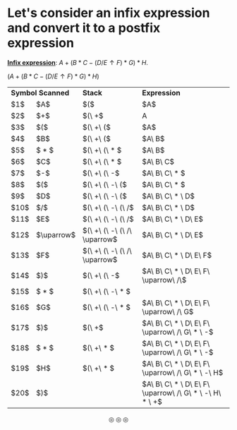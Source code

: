 # Let's consider an infix expression and convert it to a postfix expression

<strong><ins>Infix expression</ins></strong>: $A + (B * C - (D / E \uparrow F) * G) * H$.

$(A + (B * C - (D / E \uparrow F) * G) * H)$

<table>
<tr>
<td colspan = "2"><strong>Symbol Scanned</strong</td>
<td><strong>Stack</strong></td>
<td><strong>Expression</strong></td>
</tr>

<tr>
<td>$1$</td>
<td>$A$</td>
<td>$($</td>
<td>$A$</td>
</tr>

<tr>
<td>$2$</td>
<td>$+$</td>
<td>$(\ +$</td>
<td>A</td>
</tr>

<tr>
<td>$3$</td>
<td>$($</td>
<td>$(\ +\ ($</td>
<td>$A$</td>
</tr>

<tr>
<td>$4$</td>
<td>$B$</td>
<td>$(\ +\ ($</td>
<td>$A\ B$</td>
</tr>

<tr>
<td>$5$</td>
<td>$ * $</td>
<td>$(\ +\ (\ * $</td>
<td>$A\ B$</td>
</tr>

<tr>
<td>$6$</td>
<td>$C$</td>
<td>$(\ +\ (\ * $</td>
<td>$A\ B\ C$</td>
</tr>

<tr>
<td>$7$</td>
<td>$-$</td>
<td>$(\ +\ (\ -$</td>
<td>$A\ B\ C\ * $</td>
</tr>

<tr>
<td>$8$</td>
<td>$($</td>
<td>$(\ +\ (\ -\ ($</td>
<td>$A\ B\ C\ * $</td>
</tr>

<tr>
<td>$9$</td>
<td>$D$</td>
<td>$(\ +\ (\ -\ ($</td>
<td>$A\ B\ C\ * \ D$</td>
</tr>

<tr>
<td>$10$</td>
<td>$/$</td>
<td>$(\ +\ (\ -\ (\ /$</td>
<td>$A\ B\ C\ * \ D$</td>
</tr>


<tr>
<td>$11$</td>
<td>$E$</td>
<td>$(\ +\ (\ -\ (\ /$</td>
<td>$A\ B\ C\ * \ D\ E$</td>
</tr>

<tr>
<td>$12$</td>
<td>$\uparrow$</td>
<td>$(\ +\ (\ -\ (\ /\ \uparrow$</td>
<td>$A\ B\ C\ * \ D\ E$</td>
</tr>

<tr>
<td>$13$</td>
<td>$F$</td>
<td>$(\ +\ (\ -\ (\ /\ \uparrow$</td>
<td>$A\ B\ C\ * \ D\ E\ F$</td>
</tr>

<tr>
<td>$14$</td>
<td>$)$</td>
<td>$(\ +\ (\ -$</td>
<td>$A\ B\ C\ * \ D\ E\ F\ \uparrow\ /\$</td>
</tr>

<tr>
<td>$15$</td>
<td>$ * $</td>
<td>$(\ +\ (\ -\ * $</td>
<td></td>
</tr>

<tr>
<td>$16$</td>
<td>$G$</td>
<td>$(\ +\ (\ -\ * $</td>
<td>$A\ B\ C\ * \ D\ E\ F\ \uparrow\ /\ G$</td>
</tr>

<tr>
<td>$17$</td>
<td>$)$</td>
<td>$(\ +$</td>
<td>$A\ B\ C\ * \ D\ E\ F\ \uparrow\ /\ G\ * \ -$</td>
</tr>

<tr>
<td>$18$</td>
<td>$ * $</td>
<td>$(\ +\ * $</td>
<td>$A\ B\ C\ * \ D\ E\ F\ \uparrow\ /\ G\ * \ -$</td>
</tr>

<tr>
<td>$19$</td>
<td>$H$</td>
<td>$(\ +\ * $</td>
<td>$A\ B\ C\ * \ D\ E\ F\ \uparrow\ /\ G\ * \ -\ H$</td>
</tr>

<tr>
<td>$20$</td>
<td>$)$</td>
<td></td>
<td>$A\ B\ C\ * \ D\ E\ F\ \uparrow\ /\ G\ * \ -\ H\ * \ +$</td>
</tr>

</table>

<p align = "center">
&#9678; &#9678; &#9678;
</p>
